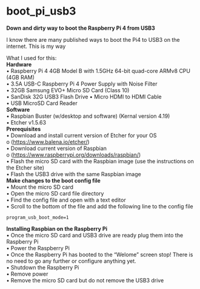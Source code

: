 # boot_pi_usb3


<B>Down and dirty way to boot the Raspberry Pi 4 from USB3</B>

I know there are many published ways to boot the Pi4 to USB3 on the internet. This is my way<br>

What I used for this:<br>
<B>Hardware</B><br>
•	Raspberry Pi 4 4GB Model B with 1.5GHz 64-bit quad-core ARMv8 CPU (4GB RAM)</B><br>
•	3.5A USB-C Raspberry Pi 4 Power Supply with Noise Filter<br>
•	32GB Samsung EVO+ Micro SD Card (Class 10)<br>
•	SanDisk 32G USB3 Flash Drive 
•	Micro HDMI to HDMI Cable<br>
•	USB MicroSD Card Reader<br>
<B>Software</B><br>
•	Raspbian Buster (w/desktop and software) (Kernal version 4.19)<br>
•	Etcher v1.5.63<br>
<B>Prerequisites</B><br>
•	Download and install current version of Etcher for your OS<br>
o	(https://www.balena.io/etcher/)<br>
•	Download current version of Raspbian<br>
o	(https://www.raspberrypi.org/downloads/raspbian/)<br>
•	Flash the micro SD card with the Raspbian image (use the instructions on the Etcher site)<br>
•	Flash the USB3 drive with the same Raspbian image<br>
<B>Make changes to the boot config file</B><br>
•	Mount the micro SD card<br>
•	Open the micro SD card file directory<br>
•	Find the config file and open with a text editor<br>
•	Scroll to the bottom of the file and add the following line to the config file<br>
```
program_usb_boot_mode=1
```
<B>Installing Raspbian on the Raspberry Pi</B><br>
•	Once the micro SD card and USB3 drive are ready plug them into the Raspberry Pi<br>
•	Power the Raspberry Pi<br>
•	Once the Raspberry Pi has booted to the “Welome” screen stop! There is no need to go any further or configure anything    yet.<br>
•	Shutdown the Raspberry Pi<br>
•	Remove power<br>
•	Remove the micro SD card but do not remove the USB3 drive<br>
